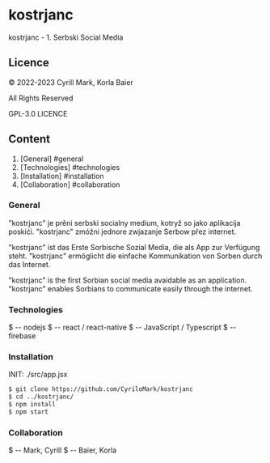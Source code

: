 # kostrjanc

kostrjanc - 1. Serbski Social Media

## Licence

&copy; 2022-2023 Cyrill Mark, Korla Baier

All Rights Reserved

GPL-3.0 LICENCE

## Content

1. [General] #general
2. [Technologies] #technologies
3. [Installation] #installation
4. [Collaboration] #collaboration

### General

"kostrjanc" je prěni serbski socialny medium, kotryž so jako aplikacija poskići.
"kostrjanc" zmóžni jednore zwjazanje Serbow přez internet.

"kostrjanc" ist das Erste Sorbische Sozial Media, die als App zur Verfügung steht.
"kostrjanc" ermöglicht die einfache Kommunikation von Sorben durch das Internet.

"kostrjanc" is the first Sorbian social media avaidable as an application.
"kostrjanc" enables Sorbians to communicate easily through the internet.

### Technologies

$ -- nodejs
$ -- react / react-native
$ -- JavaScript / Typescript
$ -- firebase

### Installation

INIT: ./src/app.jsx

```bash
$ git clone https://github.com/CyriloMark/kostrjanc
$ cd ../kostrjanc/
$ npm install
$ npm start
```

### Collaboration

$ -- Mark, Cyrill
$ -- Baier, Korla
